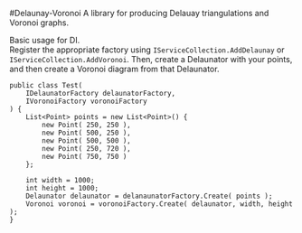 #Delaunay-Voronoi
A library for producing Delauay triangulations and Voronoi graphs.

Basic usage for DI.  
Register the appropriate factory using `IServiceCollection.AddDelaunay` or `IServiceCollection.AddVoronoi`.
Then, create a Delaunator with your points, and then create a Voronoi diagram from that Delaunator.
```
public class Test(
	IDelaunatorFactory delaunatorFactory,
	IVoronoiFactory voronoiFactory
) {
	List<Point> points = new List<Point>() {
		new Point( 250, 250 ),
		new Point( 500, 250 ),
		new Point( 500, 500 ),
		new Point( 250, 720 ),
		new Point( 750, 750 )
	};

	int width = 1000;
	int height = 1000;
	Delaunator delaunator = delanaunatorFactory.Create( points );
	Voronoi voronoi = voronoiFactory.Create( delaunator, width, height );
}
```